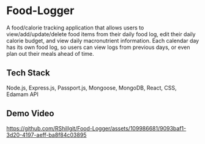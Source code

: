# Food-Logger
A food/calorie tracking application that allows users to view/add/update/delete food items from their daily food log, edit their daily calorie budget, and view daily macronutrient information. Each calendar day has its own food log, so users can view logs from previous days, or even plan out their meals ahead of time.

## Tech Stack
Node.js, Express.js, Passport.js, Mongoose, MongoDB, React, CSS, Edamam API

## Demo Video
https://github.com/RShillgit/Food-Logger/assets/109986681/9093baf1-3d20-4197-aeff-ba8f84c03895
